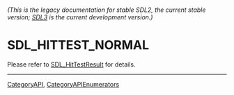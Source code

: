 ###### (This is the legacy documentation for stable SDL2, the current stable version; [SDL3](https://wiki.libsdl.org/SDL3/) is the current development version.)
# SDL_HITTEST_NORMAL

Please refer to [SDL_HitTestResult](SDL_HitTestResult) for details.

----
[CategoryAPI](CategoryAPI), [CategoryAPIEnumerators](CategoryAPIEnumerators)

